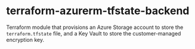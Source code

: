 # terraform-azurerm-tfstate-backend

Terraform module that provisions an Azure Storage account to store the `terraform.tfstate` file, and a Key Vault to store the customer-managed encryption key.

<!-- BEGIN_TF_DOCS -->

<!-- END_TF_DOCS -->
